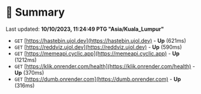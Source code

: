 # 📖 Summary
Last updated: **10/10/2023, 11:24:49 PTG "Asia/Kuala_Lumpur"**

- `GET` [https://hastebin.ujol.dev](https://hastebin.ujol.dev) - **Up** (621ms)
- `GET` [https://reddviz.ujol.dev](https://reddviz.ujol.dev) - **Up** (590ms)
- `GET` [https://memeapi.cyclic.app](https://memeapi.cyclic.app) - **Up** (1212ms)
- `GET` [https://klik.onrender.com/health](https://klik.onrender.com/health) - **Up** (370ms)
- `GET` [https://dumb.onrender.com](https://dumb.onrender.com) - **Up** (316ms)
